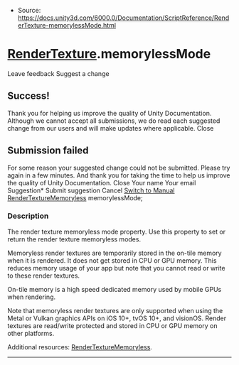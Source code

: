 * Source: https://docs.unity3d.com/6000.0/Documentation/ScriptReference/RenderTexture-memorylessMode.html

#  [RenderTexture](https://docs.unity3d.com/6000.0/Documentation/ScriptReference/RenderTexture.html).memorylessMode
Leave feedback
Suggest a change
## Success!
Thank you for helping us improve the quality of Unity Documentation. Although we cannot accept all submissions, we do read each suggested change from our users and will make updates where applicable.
Close
## Submission failed
For some reason your suggested change could not be submitted. Please <a>try again</a> in a few minutes. And thank you for taking the time to help us improve the quality of Unity Documentation.
Close
Your name Your email Suggestion* Submit suggestion
Cancel
[Switch to Manual](https://docs.unity3d.com/6000.0/Documentation/Manual/class-RenderTexture.html "Go to RenderTexture Component in the Manual")
[RenderTextureMemoryless](https://docs.unity3d.com/6000.0/Documentation/ScriptReference/RenderTextureMemoryless.html) memorylessMode; 
### Description
The render texture memoryless mode property.
Use this property to set or return the render texture memoryless modes.  
  
Memoryless render textures are temporarily stored in the on-tile memory when it is rendered. It does not get stored in CPU or GPU memory. This reduces memory usage of your app but note that you cannot read or write to these render textures.  
  
On-tile memory is a high speed dedicated memory used by mobile GPUs when rendering.  
  
Note that memoryless render textures are only supported when using the Metal or Vulkan graphics APIs on iOS 10+, tvOS 10+, and visionOS. Render textures are read/write protected and stored in CPU or GPU memory on other platforms.  
  
Additional resources: [RenderTextureMemoryless](https://docs.unity3d.com/6000.0/Documentation/ScriptReference/RenderTextureMemoryless.html).
* * *
